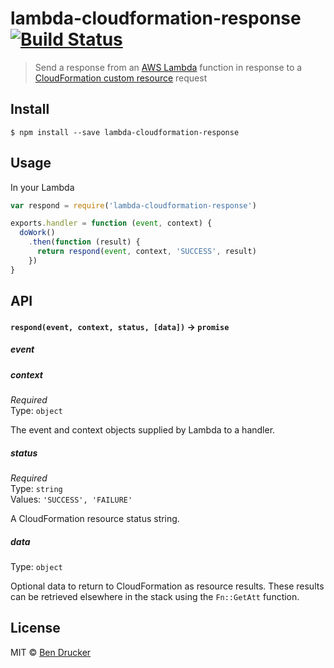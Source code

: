 # lambda-cloudformation-response [![Build Status](https://travis-ci.org/bendrucker/lambda-cloudformation-response.svg?branch=master)](https://travis-ci.org/bendrucker/lambda-cloudformation-response)

> Send a response from an [AWS Lambda](https://aws.amazon.com/lambda/) function in response to a [CloudFormation custom resource](http://docs.aws.amazon.com/AWSCloudFormation/latest/UserGuide/template-custom-resources-lambda.html) request


## Install

```
$ npm install --save lambda-cloudformation-response
```


## Usage

In your Lambda 

```js
var respond = require('lambda-cloudformation-response')

exports.handler = function (event, context) {
  doWork()
    .then(function (result) {
      return respond(event, context, 'SUCCESS', result)  
    })
}
```

## API

#### `respond(event, context, status, [data])` -> `promise`

##### event
##### context

*Required*  
Type: `object`

The event and context objects supplied by Lambda to a handler.

##### status

*Required*  
Type: `string`  
Values: `'SUCCESS', 'FAILURE'`

A CloudFormation resource status string.

##### data

Type: `object`

Optional data to return to CloudFormation as resource results. These results can be retrieved elsewhere in the stack using the `Fn::GetAtt` function.


## License

MIT © [Ben Drucker](http://bendrucker.me)
